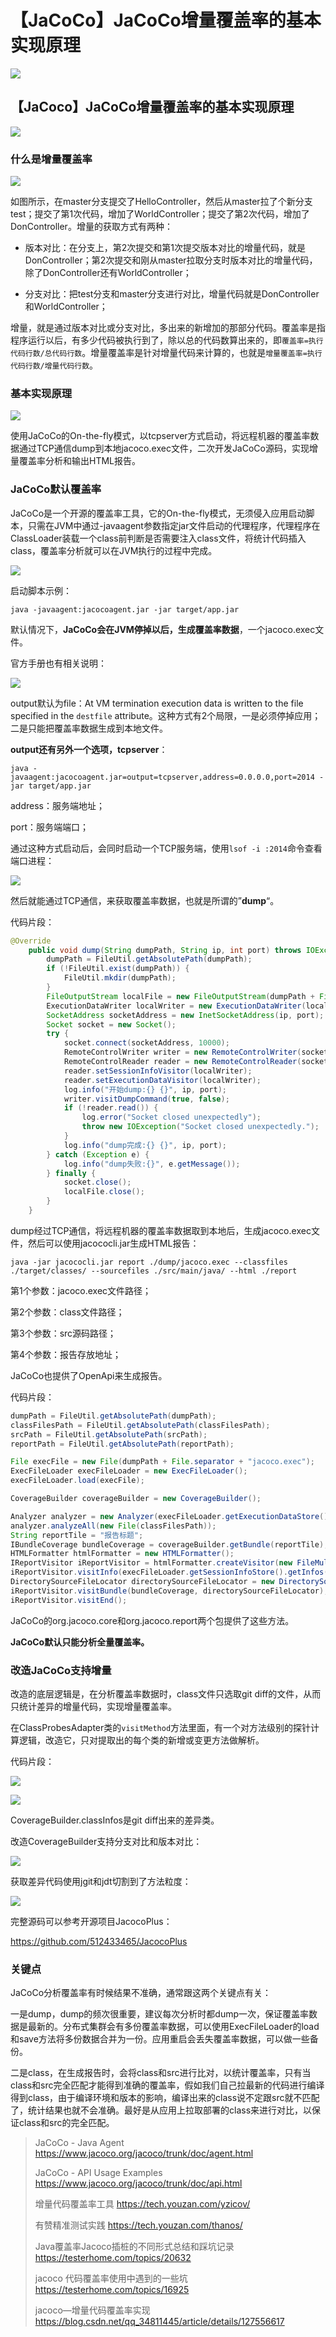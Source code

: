 # 【JaCoCo】JaCoCo增量覆盖率的基本实现原理
![](../wanggang.png)

## 【JaCoco】JaCoCo增量覆盖率的基本实现原理
![](../wanggang.png)

### 什么是增量覆盖率

![](001003-【JaCoCo】JaCoCo增量覆盖率的基本实现原理/2022-11-17-14-34-51-image.png)

如图所示，在master分支提交了HelloController，然后从master拉了个新分支test；提交了第1次代码，增加了WorldController；提交了第2次代码，增加了DonController。增量的获取方式有两种：

- 版本对比：在分支上，第2次提交和第1次提交版本对比的增量代码，就是DonController；第2次提交和刚从master拉取分支时版本对比的增量代码，除了DonController还有WorldController；

- 分支对比：把test分支和master分支进行对比，增量代码就是DonController和WorldController；

增量，就是通过版本对比或分支对比，多出来的新增加的那部分代码。覆盖率是指程序运行以后，有多少代码被执行到了，除以总的代码数算出来的，即`覆盖率=执行代码行数/总代码行数`。增量覆盖率是针对增量代码来计算的，也就是`增量覆盖率=执行代码行数/增量代码行数`。

### 基本实现原理

![](001003-【JaCoCo】JaCoCo增量覆盖率的基本实现原理/2022-11-22-15-08-43-image.png)

使用JaCoCo的On-the-fly模式，以tcpserver方式启动，将远程机器的覆盖率数据通过TCP通信dump到本地jacoco.exec文件，二次开发JaCoCo源码，实现增量覆盖率分析和输出HTML报告。

### JaCoCo默认覆盖率

JaCoCo是一个开源的覆盖率工具，它的On-the-fly模式，无须侵入应用启动脚本，只需在JVM中通过-javaagent参数指定jar文件启动的代理程序，代理程序在ClassLoader装载一个class前判断是否需要注入class文件，将统计代码插入class，覆盖率分析就可以在JVM执行的过程中完成。

![](001003-【JaCoCo】JaCoCo增量覆盖率的基本实现原理/2022-11-22-14-09-34-image.png)

启动脚本示例：

```
java -javaagent:jacocoagent.jar -jar target/app.jar
```

默认情况下，**JaCoCo会在JVM停掉以后，生成覆盖率数据**，一个jacoco.exec文件。

官方手册也有相关说明：

![](001003-【JaCoCo】JaCoCo增量覆盖率的基本实现原理/2022-11-22-14-15-07-image.png)

output默认为file：At VM termination execution data is written to the file specified in the `destfile` attribute。这种方式有2个局限，一是必须停掉应用；二是只能把覆盖率数据生成到本地文件。

**output还有另外一个选项，tcpserver**：

```
java -javaagent:jacocoagent.jar=output=tcpserver,address=0.0.0.0,port=2014 -jar target/app.jar
```

address：服务端地址；

port：服务端端口；

通过这种方式启动后，会同时启动一个TCP服务端，使用`lsof -i :2014`命令查看端口进程：

![](001003-【JaCoCo】JaCoCo增量覆盖率的基本实现原理/2022-11-22-14-20-58-image.png)

然后就能通过TCP通信，来获取覆盖率数据，也就是所谓的”**dump**“。

代码片段：

```java
@Override
    public void dump(String dumpPath, String ip, int port) throws IOException {
        dumpPath = FileUtil.getAbsolutePath(dumpPath);
        if (!FileUtil.exist(dumpPath)) {
            FileUtil.mkdir(dumpPath);
        }
        FileOutputStream localFile = new FileOutputStream(dumpPath + File.separator + "jacoco.exec");
        ExecutionDataWriter localWriter = new ExecutionDataWriter(localFile);
        SocketAddress socketAddress = new InetSocketAddress(ip, port);
        Socket socket = new Socket();
        try {
            socket.connect(socketAddress, 10000);
            RemoteControlWriter writer = new RemoteControlWriter(socket.getOutputStream());
            RemoteControlReader reader = new RemoteControlReader(socket.getInputStream());
            reader.setSessionInfoVisitor(localWriter);
            reader.setExecutionDataVisitor(localWriter);
            log.info("开始dump:{} {}", ip, port);
            writer.visitDumpCommand(true, false);
            if (!reader.read()) {
                log.error("Socket closed unexpectedly");
                throw new IOException("Socket closed unexpectedly.");
            }
            log.info("dump完成:{} {}", ip, port);
        } catch (Exception e) {
            log.info("dump失败:{}", e.getMessage());
        } finally {
            socket.close();
            localFile.close();
        }
    }
```

dump经过TCP通信，将远程机器的覆盖率数据取到本地后，生成jacoco.exec文件，然后可以使用jacococli.jar生成HTML报告：

```
java -jar jacococli.jar report ./dump/jacoco.exec --classfiles ./target/classes/ --sourcefiles ./src/main/java/ --html ./report
```

第1个参数：jacoco.exec文件路径；

第2个参数：class文件路径；

第3个参数：src源码路径；

第4个参数：报告存放地址；

JaCoCo也提供了OpenApi来生成报告。

代码片段：

```java
dumpPath = FileUtil.getAbsolutePath(dumpPath);
classFilesPath = FileUtil.getAbsolutePath(classFilesPath);
srcPath = FileUtil.getAbsolutePath(srcPath);
reportPath = FileUtil.getAbsolutePath(reportPath);

File execFile = new File(dumpPath + File.separator + "jacoco.exec");
ExecFileLoader execFileLoader = new ExecFileLoader();
execFileLoader.load(execFile);

CoverageBuilder coverageBuilder = new CoverageBuilder();

Analyzer analyzer = new Analyzer(execFileLoader.getExecutionDataStore(), coverageBuilder);
analyzer.analyzeAll(new File(classFilesPath));
String reportTile = "报告标题";
IBundleCoverage bundleCoverage = coverageBuilder.getBundle(reportTile);
HTMLFormatter htmlFormatter = new HTMLFormatter();
IReportVisitor iReportVisitor = htmlFormatter.createVisitor(new FileMultiReportOutput(new File(reportPath)));
iReportVisitor.visitInfo(execFileLoader.getSessionInfoStore().getInfos(), execFileLoader.getExecutionDataStore().getContents());
DirectorySourceFileLocator directorySourceFileLocator = new DirectorySourceFileLocator(new File(srcPath), "utf-8", 4);
iReportVisitor.visitBundle(bundleCoverage, directorySourceFileLocator);
iReportVisitor.visitEnd();
```

JaCoCo的org.jacoco.core和org.jacoco.report两个包提供了这些方法。

**JaCoCo默认只能分析全量覆盖率。**

### 改造JaCoCo支持增量

改造的底层逻辑是，在分析覆盖率数据时，class文件只选取git diff的文件，从而只统计差异的增量代码，实现增量覆盖率。

在ClassProbesAdapter类的`visitMethod`方法里面，有一个对方法级别的探针计算逻辑，改造它，只对提取出的每个类的新增或变更方法做解析。

代码片段：

![](001003-【JaCoCo】JaCoCo增量覆盖率的基本实现原理/2022-11-22-16-25-52-image.png)

![](001003-【JaCoCo】JaCoCo增量覆盖率的基本实现原理/2022-11-22-16-26-07-image.png)

CoverageBuilder.classInfos是git diff出来的差异类。

改造CoverageBuilder支持分支对比和版本对比：

![](001003-【JaCoCo】JaCoCo增量覆盖率的基本实现原理/2022-11-22-16-33-36-image.png)

获取差异代码使用jgit和jdt切割到了方法粒度：

![](001003-【JaCoCo】JaCoCo增量覆盖率的基本实现原理/2022-11-22-16-59-34-image.png)

完整源码可以参考开源项目JacocoPlus：

https://github.com/512433465/JacocoPlus

### 关键点

JaCoCo分析覆盖率有时候结果不准确，通常跟这两个关键点有关：

一是dump，dump的频次很重要，建议每次分析时都dump一次，保证覆盖率数据是最新的。分布式集群会有多份覆盖率数据，可以使用ExecFileLoader的load和save方法将多份数据合并为一份。应用重启会丢失覆盖率数据，可以做一些备份。

二是class，在生成报告时，会将class和src进行比对，以统计覆盖率，只有当class和src完全匹配才能得到准确的覆盖率，假如我们自己拉最新的代码进行编译得到class，由于编译环境和版本的影响，编译出来的class说不定跟src就不匹配了，统计结果也就不会准确。最好是从应用上拉取部署的class来进行对比，以保证class和src的完全匹配。

> JaCoCo - Java Agent https://www.jacoco.org/jacoco/trunk/doc/agent.html
> 
> JaCoCo - API Usage Examples https://www.jacoco.org/jacoco/trunk/doc/api.html
> 
> 增量代码覆盖率工具 https://tech.youzan.com/yzicov/
> 
> 有赞精准测试实践 https://tech.youzan.com/thanos/
> 
> Java覆盖率Jacoco插桩的不同形式总结和踩坑记录 https://testerhome.com/topics/20632
> 
> jacoco 代码覆盖率使用中遇到的一些坑 https://testerhome.com/topics/16925
> 
> jacoco—增量代码覆盖率实现 https://blog.csdn.net/qq_34811445/article/details/127556617
